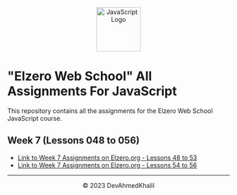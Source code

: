 <div align="center">
  <img src="https://upload.wikimedia.org/wikipedia/commons/6/6a/JavaScript-logo.png" alt="JavaScript Logo" width="100" height="100">
</div>

# "Elzero Web School" All Assignments For JavaScript

This repository contains all the assignments for the Elzero Web School JavaScript course.

## Week 7 (Lessons 048 to 056)

- [Link to Week 7 Assignments on Elzero.org - Lessons 48 to 53](https://elzero.org/javascript-bootcamp-assignments-lesson-from-048-to-053/)
- [Link to Week 7 Assignments on Elzero.org - Lessons 54 to 56](https://elzero.org/javascript-bootcamp-assignments-lesson-from-054-to-056/)

---
<div align="center">
  &copy; 2023 DevAhmedKhalil
</div>

